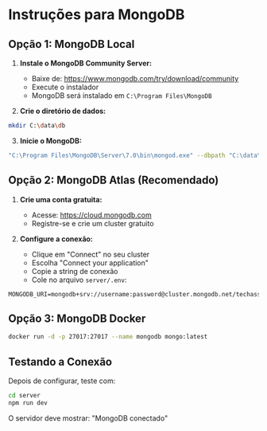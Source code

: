 # Instruções para MongoDB

## Opção 1: MongoDB Local

1. **Instale o MongoDB Community Server:**
   - Baixe de: https://www.mongodb.com/try/download/community
   - Execute o instalador
   - MongoDB será instalado em `C:\Program Files\MongoDB`

2. **Crie o diretório de dados:**
```bash
mkdir C:\data\db
```

3. **Inicie o MongoDB:**
```bash
"C:\Program Files\MongoDB\Server\7.0\bin\mongod.exe" --dbpath "C:\data\db"
```

## Opção 2: MongoDB Atlas (Recomendado)

1. **Crie uma conta gratuita:**
   - Acesse: https://cloud.mongodb.com
   - Registre-se e crie um cluster gratuito

2. **Configure a conexão:**
   - Clique em "Connect" no seu cluster
   - Escolha "Connect your application"
   - Copie a string de conexão
   - Cole no arquivo `server/.env`:

```env
MONGODB_URI=mongodb+srv://username:password@cluster.mongodb.net/techassist
```

## Opção 3: MongoDB Docker

```bash
docker run -d -p 27017:27017 --name mongodb mongo:latest
```

## Testando a Conexão

Depois de configurar, teste com:
```bash
cd server
npm run dev
```

O servidor deve mostrar: "MongoDB conectado"
